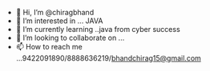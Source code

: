- 👋 Hi, I’m @chiragbhand
- 👀 I’m interested in ... JAVA
- 🌱 I’m currently learning ..java from cyber success
- 💞️ I’m looking to collaborate on ...
- 📫 How to reach me ...9422091890/8888636219/bhandchirag15@gmail.com

<!---
chiragbhand/chiragbhand is a ✨ special ✨ repository because its `README.md` (this file) appears on your GitHub profile.
You can click the Preview link to take a look at your changes.
--->
